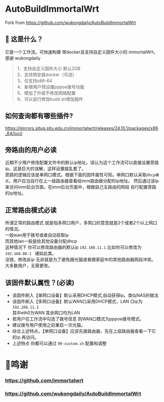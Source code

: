 # AutoBuildImmortalWrt
Fork from https://github.com/wukongdaily/AutoBuildImmortalWrt

## 🤔 这是什么？ 
它是一个工作流。可快速构建 带docker且支持自定义固件大小的 immortalWrt，感谢 wukongdaily
> 1、支持自定义固件大小 默认2GB <br>
> 2、支持预安装docker（可选）<br>
> 3、仅支持x86-64<br>
> 4、新增用户预设置pppoe拨号功能<br>
> 5、增加了升级不修改网络配置<br>
> 6、可以自行修改build.sh增加插件<br>

## 如何查询都有哪些插件?
https://mirrors.sjtug.sjtu.edu.cn/immortalwrt/releases/24.10.1/packages/x86_64/luci/

## 旁路由的用户必读
近期不少用户修改配置文件中的默认ip地址，误认为这个工作流可以直接设置旁路ip。这是巨大的误解，这样设置就乱套了。<br>
旁路的逻辑应该是单网口模式。根据下面的固件属性可知。单网口默认采取`dhcp模式`，用户应当自行在上一级路由器查看给imm路由器分配的ip地址。
然后通过该ip来访问imm后台页面，在imm后台页面中，根据自己主路由的网段 自行配置旁路的ip地址。

## 正常路由模式必读
所谓正常的路由模式 就是指多网口用户，多网口的意思就是2个或者2个以上网口的情况。<br>
一般wan用于拨号或者自动获取ip <br>
而其他lan一般是给其他设备分配dhcp<br>
这种情况下 你可以修改路由器的默认ip  `192.168.11.1` 比如你可以修改为`192.168.80.1 ` 诸如此类。<br>
没错，修改此ip 无非就是为了避免跟光猫或者跟家庭中的其他路由器网段冲突。大多数用户，无需更改。

## 该固件默认属性？(必读)
- 该固件刷入【单网口设备】默认采用DHCP模式,自动获得ip。类似NAS的做法
- 该固件刷入【多网口设备】默认WAN口采用DHCP模式，LAN 口ip为  `192.168.11.1` <br>其中eth0为WAN 其余网口均为LAN
- 若用户在工作流中勾选了拨号信息 则WAN口模式为pppoe拨号模式。
- 建议拨号用户使用之前重启一次光猫。
- 综合上述特点，【单网口设备】应该先接路由器，先在上级路由器查看一下它的ip 再访问。
- 上述特点 你都可以通过 `99-custom.sh` 配置和调整

# 🌟鸣谢
### https://github.com/immortalwrt
### https://github.com/wukongdaily/AutoBuildImmortalWrt
